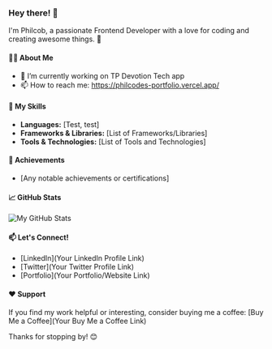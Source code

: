 ### Hey there! 👋

I'm Philcob, a passionate Frontend Developer with a love for coding and creating awesome things. 🚀

#### 👨‍💻 About Me

- 🔭 I’m currently working on TP Devotion Tech app
- 📫 How to reach me: https://philcodes-portfolio.vercel.app/

#### 🚀 My Skills

- **Languages:** [Test, test]
- **Frameworks & Libraries:** [List of Frameworks/Libraries]
- **Tools & Technologies:** [List of Tools and Technologies]

#### 🌟 Achievements

- [Any notable achievements or certifications]

#### 📈 GitHub Stats

![My GitHub Stats](https://github-readme-stats.vercel.app/api?username=YourUsername&show_icons=true&hide=issues&count_private=true)

#### 📫 Let's Connect!

- [LinkedIn](Your LinkedIn Profile Link)
- [Twitter](Your Twitter Profile Link)
- [Portfolio](Your Portfolio/Website Link)

#### ❤️ Support

If you find my work helpful or interesting, consider buying me a coffee: [Buy Me a Coffee](Your Buy Me a Coffee Link)

Thanks for stopping by! 😊

